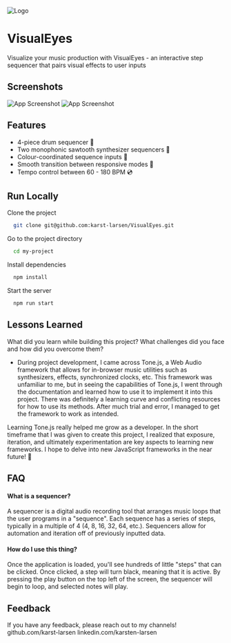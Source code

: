 ![Logo](https://ibb.co/NCHnyz3)

# VisualEyes

Visualize your music production with VisualEyes - an interactive step sequencer that pairs visual effects to user inputs

## Screenshots

![App Screenshot](https://ibb.co/ZB8VN22)
![App Screenshot](https://ibb.co/Y7FNJBj)

## Features

- 4-piece drum sequencer 🥁
- Two monophonic sawtooth synthesizer sequencers 🤖
- Colour-coordinated sequence inputs 🌈
- Smooth transition between responsive modes 📱
- Tempo control between 60 - 180 BPM 💿

## Run Locally

Clone the project

```bash
  git clone git@github.com:karst-larsen/VisualEyes.git
```

Go to the project directory

```bash
  cd my-project
```

Install dependencies

```bash
  npm install
```

Start the server

```bash
  npm run start
```

## Lessons Learned

What did you learn while building this project? What challenges did you face and how did you overcome them?

- During project development, I came across Tone.js, a Web Audio framework that allows for in-browser music utilities such as synthesizers, effects, synchronized clocks, etc. This framework was unfamiliar to me, but in seeing the capabilities of Tone.js, I went through the documentation and learned how to use it to implement it into this project. There was definitely a learning curve and conflicting resources for how to use its methods. After much trial and error, I managed to get the framework to work as intended.

Learning Tone.js really helped me grow as a developer. In the short timeframe that I was given to create this project, I realized that exposure, iteration, and ultimately experimentation are key aspects to learning new frameworks. I hope to delve into new JavaScript frameworks in the near future! 🚀

## FAQ

#### What is a sequencer?

A sequencer is a digital audio recording tool that arranges music loops that the user programs in a "sequence". Each sequence has a series of steps, typically in a multiple of 4 (4, 8, 16, 32, 64, etc.). Sequencers allow for automation and iteration off of previously inputted data.

#### How do I use this thing?

Once the application is loaded, you'll see hundreds of little "steps" that can be clicked. Once clicked, a step will turn black, meaning that it is active. By pressing the play button on the top left of the screen, the sequencer will begin to loop, and selected notes will play.

## Feedback

If you have any feedback, please reach out to my channels!
github.com/karst-larsen
linkedin.com/karsten-larsen
